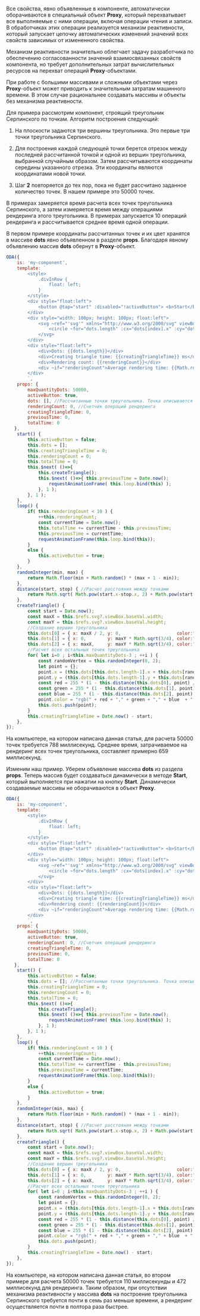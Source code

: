 ﻿Все свойства, явно объявленные в компоненте, автоматически оборачиваются в специальный объект **Proxy**, который перехватывает все выполняемые с ними операции, включая операции чтения и записи. В обработчиках этих операции реализуется механизм реактивности, который запускает цепочку автоматических изменений значений всех свойств зависимых от измененного свойства.

Механизм реактивности значительно облегчает задачу разработчика по обеспечению согласованности значений взаимосвязанных свойств компонента, но требует дополнительных затрат вычислительных ресурсов на перехват операций **Proxy**-объектами.

При работе с большими массивами и сложными объектами через **Proxy**-объект может приводить к значительным затратам машинного времени. В этом случае рациональнее создавать массивы и объекты без механизма реактивности.

Для примера рассмотрим компонент, строящий треугольник Серпинского по точкам. Алгоритм построения следующий:

1. На плоскости задаются три вершины треугольника. Это первые три точки треугольника Серпинского.

2. Для построения каждой следующей точки берется отрезок между последней рассчитанной точкой и одной из вершин треугольника, выбранной случайным образом. Затем рассчитываются координаты середины указанного отрезка. Эти координаты являются координатами новой точки.

3. Шаг **2** повторяется до тех пор, пока не будет рассчитано заданное количество точек. В нашем примере это 50000 точек.

В примерах замеряется время расчета всех точек треугольника Серпинского, а затем измеряется время между операциями рендеринга этого треугольника. В примерах запускается 10 операций рендеринга и рассчитывается среднее время одной операции.

В первом примере координаты рассчитанных точек и их цвет хранятся в массиве **dots** явно объявленном в разделе **props**. Благодаря явному объявлению массив **dots** обернут в **Proxy**-объект.

```javascript run_edit_[my-component.js]_eh=250_h=110
ODA({
    is: 'my-component',
    template: `
        <style>
            .divInRow {
                float: left;
            }
        </style>
        <div style="float:left">
            <button @tap="start" :disabled="!activeButton"> <b>Start</b> </button>
        </div>
        <div style="width: 100px; height: 100px; float:left">
            <svg ~ref="'svg'" xmlns="http://www.w3.org/2000/svg" viewBox="0 0 1000 1000" style="background: #ccc;">
                <circle ~for="dots.length" :cx="dots[index].x" :cy="dots[index].y" :r="1" :style="'fill:'+dots[index].color"></circle>
            </svg>
        </div>
        <div style="float:left">
            <div>Dots: {{dots.length}}</div>
            <div>Creating triangle time: {{creatingTriangleTime}} ms</div>
            <div>Rendering count: {{renderingCount}}</div>
            <div ~if="renderingCount">Average rendering time: {{Math.round(totalTime / renderingCount)}} ms</div>
        </div>
        `,
    props: { 
        maxQuantityDots: 50000,
        activeButton: true,
        dots: [], //Рассчитанные точки треугольника. Точка описывается координатами "x", "y" и цветом "color".
        renderingCount: 0, //Счетчик операций рендеринга
        creatingTriangleTime: 0,
        previousTime: 0,
        totalTime: 0
   },
    start() {
        this.activeButton = false;
        this.dots = [];
        this.creatingTriangleTime = 0;
        this.renderingCount = 0;
        this.totalTime = 0;
        this.$next( ()=>{
            this.createTriangle();
            this.$next( ()=>{ this.previousTime = Date.now(); 
                requestAnimationFrame( this.loop.bind(this) ); 
            }, 1 );
        }, 1 );
    },
    loop() {
        if( this.renderingCount < 10 ) {
            ++this.renderingCount;
            const currentTime = Date.now();
            this.totalTime += currentTime - this.previousTime;
            this.previousTime = currentTime;
            requestAnimationFrame(this.loop.bind(this));
        }
        else {
            this.activeButton = true;
        }
    },
    randomInteger(min, max) {
        return Math.floor(min + Math.random() * (max + 1 - min));
    },
    distance(start, stop) { //Расчет расстояния между точками
        return Math.sqrt( Math.pow(start.x-stop.x, 2) + Math.pow(start.y-stop.y, 2) );
    },
    createTriangle() { 
        const start = Date.now();
        const maxX = this.$refs.svg?.viewBox.baseVal.width;
        const maxY = this.$refs.svg?.viewBox.baseVal.height;
        //Создание вершин треугольника
        this.dots[0] = { x: maxX / 2, y: 0,                     color:"rgb(255,0,0)" };
        this.dots[1] = { x: 0,        y: maxY * Math.sqrt(3/4), color:"rgb(0,255,0)" };
        this.dots[2] = { x: maxX,     y: maxY * Math.sqrt(3/4), color:"rgb(0,0,255)" };
        //Расчет всех остальных точек треугольника
        for( let i=0 ; i<this.maxQuantityDots-3 ; ++i ) {
            const randomVertex = this.randomInteger(0, 2);
            let point = {};
            point.x = (this.dots[this.dots.length-1].x + this.dots[randomVertex].x) / 2.0;
            point.y = (this.dots[this.dots.length-1].y + this.dots[randomVertex].y) / 2.0;
            const red = 255 * (1 - this.distance(this.dots[0], point) / maxX);
            const green = 255 * (1 - this.distance(this.dots[1], point) / maxX);
            const blue = 255 * (1 - this.distance(this.dots[2], point) / maxX);        
            point.color = "rgb(" + red + "," + green + "," + blue  + ")";
            this.dots.push(point);
        }
        this.creatingTriangleTime = Date.now() - start;
    },
});
```

На компьютере, на котором написана данная статья, для расчета 50000 точек требуется 788 миллисекунд. Среднее время, затрачиваемое на рендеринг всех точек треугольника, составляет примерно 659 миллисекунд.

Изменим наш пример. Уберем объявление массива **dots** из раздела **props**. Теперь массив будет создаваться динамически в методе **Start**, который выполняется при нажатии на кнопку **Start**. Динамически создаваемые массивы не оборачиваются в объект **Proxy**.

```javascript run_edit_[my-component.js]_eh=250_h=110
ODA({
    is: 'my-component',
    template: `
        <style>
            .divInRow {
                float: left;
            }
        </style>
        <div style="float:left">
            <button @tap="start" :disabled="!activeButton"> <b>Start</b> </button>
        </div>
        <div style="width: 100px; height: 100px; float:left">
            <svg ~ref="'svg'" xmlns="http://www.w3.org/2000/svg" viewBox="0 0 1000 1000" style="background: #ccc;">
                <circle ~for="dots.length" :cx="dots[index].x" :cy="dots[index].y" :r="1" :style="'fill:'+dots[index].color"></circle>
            </svg>
        </div>
        <div style="float:left">
            <div>Dots: {{dots.length}}</div>
            <div>Creating triangle time: {{creatingTriangleTime}} ms</div>
            <div>Rendering count: {{renderingCount}}</div>
            <div ~if="renderingCount">Average rendering time: {{Math.round(totalTime / renderingCount)}} ms</div>
        </div>
        `,
    props: { 
        maxQuantityDots: 50000,
        activeButton: true,
        renderingCount: 0, //Счетчик операций рендеринга
        creatingTriangleTime: 0,
        previousTime: 0,
        totalTime: 0
   },
    start() {
        this.activeButton = false;
        this.dots = []; //Рассчитанные точки треугольника. Точка описывается координатами "x", "y" и цветом "color".
        this.creatingTriangleTime = 0;
        this.renderingCount = 0;
        this.totalTime = 0;
        this.$next( ()=>{
            this.createTriangle();
            this.$next( ()=>{ this.previousTime = Date.now(); 
                requestAnimationFrame( this.loop.bind(this) ); 
            }, 1 );
        }, 1 );
    },
    loop() {
        if( this.renderingCount < 10 ) {
            ++this.renderingCount;
            const currentTime = Date.now();
            this.totalTime += currentTime - this.previousTime;
            this.previousTime = currentTime;
            requestAnimationFrame(this.loop.bind(this));
        }
        else {
            this.activeButton = true;
        }
    },
    randomInteger(min, max) {
        return Math.floor(min + Math.random() * (max + 1 - min));
    },
    distance(start, stop) { //Расчет расстояния между точками
        return Math.sqrt( Math.pow(start.x-stop.x, 2) + Math.pow(start.y-stop.y, 2) );
    },
    createTriangle() { 
        const start = Date.now();
        const maxX = this.$refs.svg?.viewBox.baseVal.width;
        const maxY = this.$refs.svg?.viewBox.baseVal.height;
        //Создание вершин треугольника
        this.dots[0] = { x: maxX / 2, y: 0,                     color:"rgb(255,0,0)" };
        this.dots[1] = { x: 0,        y: maxY * Math.sqrt(3/4), color:"rgb(0,255,0)" };
        this.dots[2] = { x: maxX,     y: maxY * Math.sqrt(3/4), color:"rgb(0,0,255)" };
        //Расчет всех остальных точек треугольника
        for( let i=0 ; i<this.maxQuantityDots-3 ; ++i ) {
            const randomVertex = this.randomInteger(0, 2);
            let point = {};
            point.x = (this.dots[this.dots.length-1].x + this.dots[randomVertex].x) / 2.0;
            point.y = (this.dots[this.dots.length-1].y + this.dots[randomVertex].y) / 2.0;
            const red = 255 * (1 - this.distance(this.dots[0], point) / maxX);
            const green = 255 * (1 - this.distance(this.dots[1], point) / maxX);
            const blue = 255 * (1 - this.distance(this.dots[2], point) / maxX);        
            point.color = "rgb(" + red + "," + green + "," + blue  + ")";
            this.dots.push(point);
        }
        this.creatingTriangleTime = Date.now() - start;
    },
});
```

На компьютере, на котором написана данная статья, во втором примере для расчета 50000 точек требуется 110 миллисекунды и 472 миллисекунд для рендеринга. Таким образом, при отсутствии механизма реактивности у массива **dots** на построение треугольника Серпинского требуется почти в семь раз меньше времени, а рендеринг осуществляется почти в полтора раза быстрее.


